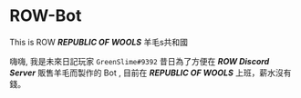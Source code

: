 # ROW-Bot

This is ROW ***REPUBLIC OF WOOLS*** 羊毛s共和國

嗨嗨, 我是未來日記玩家 `GreenSlime#9392` 昔日為了方便在 ***ROW Discord Server*** 販售羊毛而製作的 Bot , 目前在 ***REPUBLIC OF WOOLS*** 上班，薪水沒有錢。
